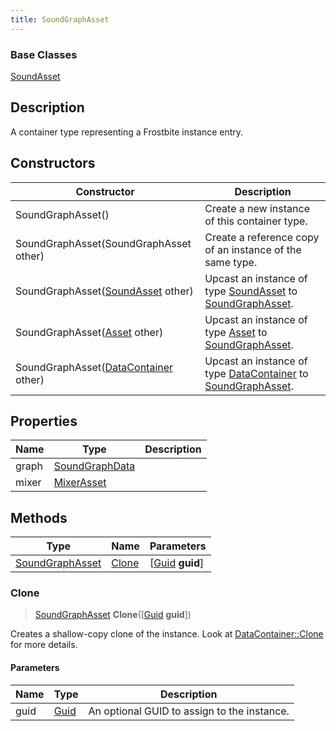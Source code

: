 ```yaml
---
title: SoundGraphAsset
---
```

### Base Classes

[SoundAsset](/vext/ref/fb/soundasset/)

## Description

A container type representing a Frostbite instance entry.

## Constructors

| Constructor                                                                | Description                                                                                                           |
| -------------------------------------------------------------------------- | --------------------------------------------------------------------------------------------------------------------- |
| SoundGraphAsset()                                                          | Create a new instance of this container type.                                                                         |
| SoundGraphAsset(SoundGraphAsset other)                                     | Create a reference copy of an instance of the same type.                                                              |
| SoundGraphAsset([SoundAsset](/vext/ref/fb/soundasset/) other)                            | Upcast an instance of type [SoundAsset](/vext/ref/fb/soundasset/) to [SoundGraphAsset](/vext/ref/fb/soundgraphasset/).                            |
| SoundGraphAsset([Asset](/vext/ref/fb/asset/) other)                                      | Upcast an instance of type [Asset](/vext/ref/fb/asset/) to [SoundGraphAsset](/vext/ref/fb/soundgraphasset/).                                      |
| SoundGraphAsset([DataContainer](/vext/ref/shared/class/datacontainer) other) | Upcast an instance of type [DataContainer](/vext/ref/shared/class/datacontainer) to [SoundGraphAsset](/vext/ref/fb/soundgraphasset/). |

## Properties

| Name  | Type                             | Description |
| ----- | -------------------------------- | ----------- |
| graph | [SoundGraphData](/vext/ref/fb/soundgraphdata/) |             |
| mixer | [MixerAsset](/vext/ref/fb/mixerasset/)         |             |

## Methods

| Type                               | Name            | Parameters                                     |
| ---------------------------------- | --------------- | ---------------------------------------------- |
| [SoundGraphAsset](/vext/ref/fb/soundgraphasset/) | [Clone](#clone) | \[[Guid](/vext/ref/shared/class/guid) **guid**\] |

### Clone

> [SoundGraphAsset](/vext/ref/fb/soundgraphasset/) **Clone**(\[[Guid](/vext/ref/shared/class/guid) **guid**\])

Creates a shallow-copy clone of the instance. Look at [DataContainer::Clone](/vext/ref/shared/class/datacontainer#clone) for more details.

#### Parameters

| Name | Type         | Description                                 |
| ---- | ------------ | ------------------------------------------- |
| guid | [Guid](/vext/ref/shared/class/guid/) | An optional GUID to assign to the instance. |
